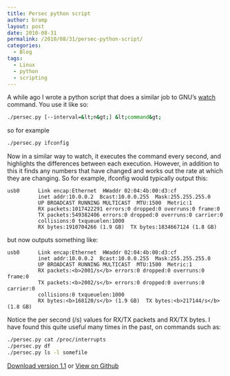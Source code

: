 ```yaml
---
title: Persec python script
author: bramp
layout: post
date: 2010-08-31
permalink: /2010/08/31/persec-python-script/
categories:
  - Blog
tags:
  - Linux
  - python
  - scripting
---
```

A while ago I wrote a python script that does a similar job to GNU&#8217;s [watch][1] command. You use it like so:

```bash
./persec.py [--interval=&lt;n&gt;] &lt;command&gt;
```

so for example

```bash
./persec.py ifconfig
```

Now in a similar way to watch, it executes the command every second, and highlights the differences between each execution. However, in addition to this it finds any numbers that have changed and works out the rate at which they are changing. So for example, ifconfig would typically output this:

```text
usb0      Link encap:Ethernet  HWaddr 02:04:4b:00:d3:cf
          inet addr:10.0.0.2  Bcast:10.0.0.255  Mask:255.255.255.0
          UP BROADCAST RUNNING MULTICAST  MTU:1500  Metric:1
          RX packets:1017422291 errors:0 dropped:0 overruns:0 frame:0
          TX packets:549382406 errors:0 dropped:0 overruns:0 carrier:0
          collisions:0 txqueuelen:1000
          RX bytes:1910704266 (1.9 GB)  TX bytes:1834667124 (1.8 GB)
```

but now outputs something like:

```text
usb0      Link encap:Ethernet  HWaddr 02:04:4b:00:d3:cf
          inet addr:10.0.0.2  Bcast:10.0.0.255  Mask:255.255.255.0
          UP BROADCAST RUNNING MULTICAST  MTU:1500  Metric:1
          RX packets:<b>2001/s</b> errors:0 dropped:0 overruns:0 frame:0
          TX packets:<b>2002/s</b> errors:0 dropped:0 overruns:0 carrier:0
          collisions:0 txqueuelen:1000
          RX bytes:<b>168120/s</b> (1.9 GB)  TX bytes:<b>217144/s</b> (1.8 GB)
```

Notice the per second (/s) values for RX/TX packets and RX/TX bytes. I have found this quite useful many times in the past, on commands such as:

```bash
./persec.py cat /proc/interrupts
./persec.py df
./persec.py ls -l somefile
```

[Download version 1.1][2] or [View on Github][3]

 [1]: http://linux.die.net/man/1/watch
 [2]: https://raw.githubusercontent.com/bramp/handy-tools/master/persec.py
 [3]: https://github.com/bramp/handy-tools/blob/master/persec.py
 